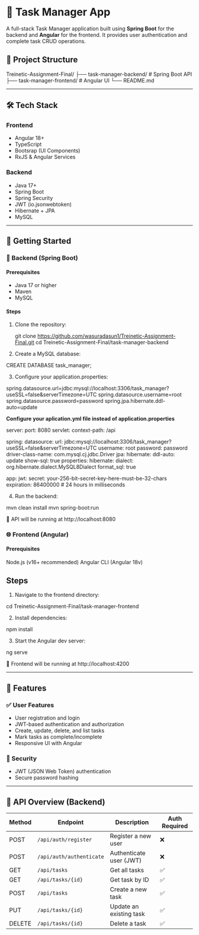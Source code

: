 # 📝 Task Manager App

A full-stack Task Manager application built using **Spring Boot** for the backend and **Angular** for the frontend. It provides user authentication and complete task CRUD operations.

## 📁 Project Structure

Treinetic-Assignment-Final/
├── task-manager-backend/ # Spring Boot API
├── task-manager-frontend/ # Angular UI
└── README.md

---
## 🛠️ Tech Stack

### Frontend
- Angular 18+
- TypeScript
- Bootsrap (UI Components)
- RxJS & Angular Services

### Backend
- Java 17+
- Spring Boot
- Spring Security
- JWT (io.jsonwebtoken)
- Hibernate + JPA
- MySQL

---

## 🚀 Getting Started

### 🔧 Backend (Spring Boot)

#### Prerequisites

- Java 17 or higher
- Maven
- MySQL

#### Steps

1. Clone the repository:

   git clone https://github.com/wasuradasun1/Treinetic-Assignment-Final.git
   cd Treinetic-Assignment-Final/task-manager-backend

2. Create a MySQL database:

CREATE DATABASE task_manager;

3. Configure your application.properties:

spring.datasource.url=jdbc:mysql://localhost:3306/task_manager?useSSL=false&serverTimezone=UTC
spring.datasource.username=root
spring.datasource.password=password
spring.jpa.hibernate.ddl-auto=update

**Configure your aplication.yml file instead of application.properties**

server:
port: 8080
servlet:
context-path: /api

spring:
datasource:
url: jdbc:mysql://localhost:3306/task_manager?useSSL=false&serverTimezone=UTC
username: root
password: password
driver-class-name: com.mysql.cj.jdbc.Driver
jpa:
hibernate:
ddl-auto: update
show-sql: true
properties:
hibernate:
dialect: org.hibernate.dialect.MySQL8Dialect
format_sql: true

app:
jwt:
secret: your-256-bit-secret-key-here-must-be-32-chars
expiration: 86400000 # 24 hours in milliseconds

4. Run the backend:

mvn clean install
mvn spring-boot:run

📍 API will be running at http://localhost:8080

### 🌐 Frontend (Angular)

#### Prerequisites

Node.js (v16+ recommended)
Angular CLI (Angular 18v)

## Steps

1. Navigate to the frontend directory:

cd Treinetic-Assignment-Final/task-manager-frontend

2. Install dependencies:

npm install

3. Start the Angular dev server:

ng serve

📍 Frontend will be running at http://localhost:4200

---

## 🚀 Features

### ✅ User Features
- User registration and login
- JWT-based authentication and authorization
- Create, update, delete, and list tasks
- Mark tasks as complete/incomplete
- Responsive UI with Angular

### 🔐 Security
- JWT (JSON Web Token) authentication
- Secure password hashing
---

## 🧪 API Overview (Backend)

| Method | Endpoint                  | Description              | Auth Required  |
|--------|---------------------------|--------------------------|----------------|
| POST   | `/api/auth/register`      | Register a new user      | ❌            |
| POST   | `/api/auth/authenticate`  | Authenticate user (JWT)  | ❌            |
| GET    | `/api/tasks`              | Get all tasks            | ✅            |
| GET    | `/api/tasks/{id}`         | Get task by ID           | ✅            |
| POST   | `/api/tasks`              | Create a new task        | ✅            |
| PUT    | `/api/tasks/{id}`         | Update an existing task  | ✅            |
| DELETE | `/api/tasks/{id}`         | Delete a task            | ✅            |
